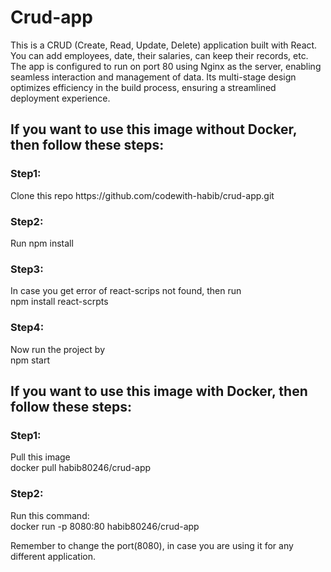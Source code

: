 # Crud-app
This is a CRUD (Create, Read, Update, Delete) application built with React. You can add employees, date, their salaries, can keep their records, etc. <br>The app is configured to run on port 80 using Nginx as the server, enabling seamless interaction and management of data. Its multi-stage design optimizes efficiency in the build process, ensuring a streamlined deployment experience.<br>
<h2>If you want to use this image without Docker, then follow these steps:</h2>
<h3>Step1:</h3>
Clone this repo
https://github.com/codewith-habib/crud-app.git
<h3>Step2:</h3>
Run npm install
<h3>Step3:</h3>
In case you get error of react-scrips not found, then run<br>
npm install react-scrpts
<h3>Step4:</h3>
Now run the project by<br>
npm start<br>
<h2>If you want to use this image with Docker, then follow these steps:</h2>
<h3>Step1:</h3>
Pull this image<br>
docker pull habib80246/crud-app
<h3>Step2:</h3>
Run this command:<br>
docker run -p 8080:80 habib80246/crud-app
<br>

Remember to change the port(8080), in case you are using it for any different application.
